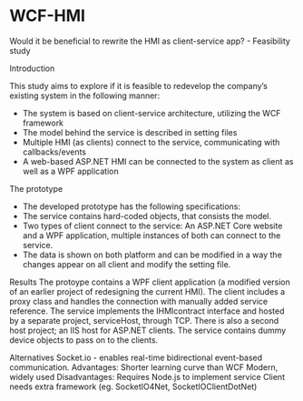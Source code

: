 # WCF-HMI
Would it be beneficial to rewrite the HMI as client-service app? - Feasibility study

Introduction

This study aims to explore if it is feasible to redevelop the company’s existing system in the following manner: 

- The system is based on client-service architecture, utilizing the WCF framework
- The model behind the service is described in setting files
- Multiple HMI (as clients) connect to the service, communicating with callbacks/events
- A web-based ASP.NET HMI can be connected to the system as client as well as a WPF application

The prototype
- The developed prototype has the following specifications:
- The service contains hard-coded objects, that consists the model.
- Two types of client connect to the service: An ASP.NET Core website and a WPF application, multiple instances of both can connect to the service.
- The data is shown on both platform and can be modified in a way the changes appear on all client and modify the setting file.

Results
The protoype contains a WPF client application (a modified version of an earlier project of redesigning the current HMI).
The client includes a proxy class and handles the connection with manually added service reference. The service implements the IHMIcontract interface and hosted by a separate project, serviceHost, through TCP. There is also a second host project; an IIS host for ASP.NET clients.
The service contains dummy device objects to pass on to the clients.


Alternatives
Socket.io - enables real-time bidirectional event-based communication. 
Advantages: 
Shorter learning curve than WCF
Modern, widely used
Disadvantages:
Requires Node.js to implement service
Client needs extra framework (eg. SocketIO4Net, SocketIOClientDotNet)

